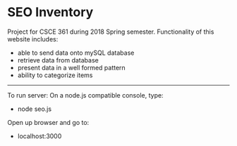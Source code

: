 # SEO Inventory
Project for CSCE 361 during 2018 Spring semester. Functionality of this website includes: 
- able to send data onto mySQL database
- retrieve data from database
- present data in a well formed pattern
- ability to categorize items

***
To run server:
On a node.js compatible console, type:
- node seo.js

Open up browser and go to:
- localhost:3000
